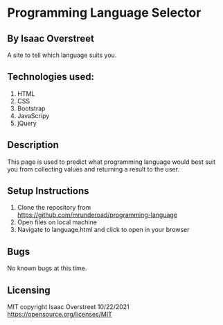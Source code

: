 # Programming Language Selector
## By Isaac Overstreet
A site to tell which language suits you.
## Technologies used:
1. HTML
2. CSS
3. Bootstrap
4. JavaScripy
5. jQuery

## Description
This page is used to predict what programming language would best suit you from collecting values and returning a result to the user.

## Setup Instructions
1. Clone the repository from https://github.com/mrunderoad/programming-language
2. Open files on local machine
3. Navigate to language.html and click to open in your browser

## Bugs
No known bugs at this time.

## Licensing
MIT copyright Isaac Overstreet 10/22/2021
https://opensource.org/licenses/MIT
